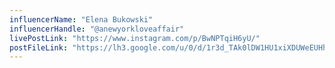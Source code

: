 ```yaml
---
influencerName: "Elena Bukowski"
influencerHandle: "@anewyorkloveaffair"
livePostLink: "https://www.instagram.com/p/BwNPTqiH6yU/"
postFileLink: "https://lh3.google.com/u/0/d/1r3d_TAk0lDW1HU1xiXDUWeEUHh64j6RG"
---
```

